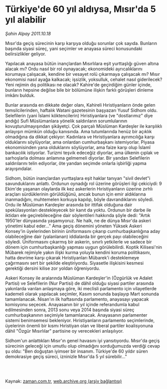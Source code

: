 # Türkiye'de 60 yıl aldıysa, Mısır'da 5 yıl alabilir

*Şahin Alpay 2011.10.18*

<td class="columnist-detail">
<p>Mısır'da geçiş sürecinin karşı karşıya olduğu sorunlar çok sayıda. Bunların başında siyasi süreç, yani seçimler ve anayasa süreci konusundaki belirsizlikler geliyor.</p>
<p>
<div id="haberMetinDiv">
<p>Yapılacak anayasa bütün inançlardan Mısırlılara eşit yurttaşlığı güven altına alacak mı? Ordu nasıl bir rol oynayacak; ekonomideki ayrıcalıklarını korumaya çalışacak, kendine bir vesayet rolü çıkarmaya çalışacak mı? Mısır ekonomisi nasıl ayağa kalkacak; işsizlik, yoksulluk, cehalet nasıl giderilecek? Yeni rejimin dış politikası ne olacak? Kahire'de geçirdiğim günler içinde, bunların hepsine değilse bile bir bölümüne ilişkin farklı görüşleri dinleme imkânı bulduk.
<p>Bunlar arasında en dikkate değer olanı, Kahireli Hıristiyanların önde gelen temsilcilerinden, haftalık Watani gazetesinin başyazarı Yusuf Sidhom oldu. Selefilerin (yani İslami köktencilerin) Hıristiyanlara (ve "dostlarımız" diye andığı) Sufi Müslümanlara yönelik saldırıların sorumlularının kovuşturulmayışından şikâyetçi. Çok parçalı Müslüman Kardeşler ile karşılıklı anlayışın mümkün olduğu kanısında. Ama tutumlarında henüz bir açıklık olmadığına da dikkat çekiyor: Kadınlara ve Hıristiyanlara ayrımcılığa karşı olduklarını söylüyorlar, ama onlardan cumhurbaşkanı istemiyorlar. Piyasa ekonomisinden yana olduklarını söylüyorlar, ama faize karşı olup İslamî bankacılık istiyorlar. Turizmi teşvik edeceğiz diyorlar, ama ülkenin çıplak ve sarhoşlarla dolması anlamına gelmemeli diyorlar. Bir yandan Selefilerin saldırılarını telin ediyorlar, öte yandan seçimde onlarla işbirliği yapma arayışındalar.
<p>Sidhom, bütün inançlardan yurttaşlara eşit haklar tanıyan "sivil devlet"i savunduklarını anlattı. Ordunun oynadığı rol üzerine görüşleri ilgi çekiciydi: 9 Ekim'de yaşanan olaylarda ilk kez askerlerin Hıristiyanların üzerine zırhlı araçları sürdüklerinin görüldüğünü, ancak bunun için emir aldıklarına inanmadığını, muhtemelen korkuya kapılıp, böyle davrandıklarını söyledi. Ordu ile Müslüman Kardeşler arasında bir ittifak olduğuna dair spekülasyonları destekleyecek bir kanıt da yoktu. Ordunun bir darbe ile iktidarı ele geçirebileceğine dair söylentileri hakkında şöyle dedi: "Artık 1950'ler dünyasında yaşamıyoruz. Ne halk, ne de dünya Mısır'da askeri yönetimi kabul eder..." Ama geçiş dönemini yöneten Yüksek Askeri Konsey'in üyelerinden birinin üniformasını çıkarıp cumhurbaşkanlığına aday olabileceğine dair (yalanlanan) iddialarda bir gerçek payı olabileceğini söyledi. Üniformasını çıkarmış bir askerin, sınırlı yetkilerle ve sadece bir dönem için cumhurbaşkanlığı yapması uygun görülebilirdi. Koptik Kilisesi'nin Mübarek rejimiyle yakın ilişki kurma yoluyla kendini koruma politikasını, hatta devrime karşı çıkarak Hıristiyanları Mübarek'i desteklemeye çağırmasını sert bir şekilde eleştiriyordu. Siyasetle ilişkisini kesmesi gerektiği dersini kilise zor yoldan öğreniyordu.
<p>Askeri Konsey ile aralarında Müslüman Kardeşler'in (Özgürlük ve Adalet Partisi) ve Selefilerin (Nur Partisi) de dâhil olduğu siyasi partiler arasında yakınlarda varılan anlaşmaya göre, iki meclisli parlamento için vilayetlerde kademeli olarak yapılacak seçimler, Kasım sonunda başlayıp Mart sonunda tamamlanacak. Nisan'ın ilk haftasında parlamento, anayasayı yapacak komisyonu seçecek. Anayasanın bir yıl içinde referandumla kabul edilmesinden sonra, 2013 sonu veya 2014 başında siyasi süreç cumhurbaşkanının seçimiyle tamamlanacak. Anayasanın parlamenter sistemi benimsemesi bekleniyor. Hıristiyanların parlamento seçimlerinde, üyelerinin önemli bir kısmı Hıristiyan olan ve liberal partiler koalisyonuna dâhil "Özgür Mısırlılar" partisine oy verecekleri anlaşılıyor.
<p>Sidhom'un anlattıkları Mısır'ın genel havasını iyi yansıtıyordu. Mısır'da geçiş sürecinin geleceği için umutlu olup olmadığını sorduğumuzda verdiği cevap şu oldu: "Ben doğuştan iyimser bir insanım. Türkiye'de 60 yıldır süren demokrasiye geçiş süreci, izninizle Mısır'da 5 yıl sürebilir..."
</p></p></p></p></p></div>
</p>


<p><br>
		 </br></p></td>

Kaynak: [zaman.com.tr](http://zaman.com.tr/yazar.do?yazino=1191816), [web.archive.org (arşiv bağlantısı)](http://web.archive.org/web/20111224185327/http://www.zaman.com.tr:80/yazar.do?yazino=1191816)
